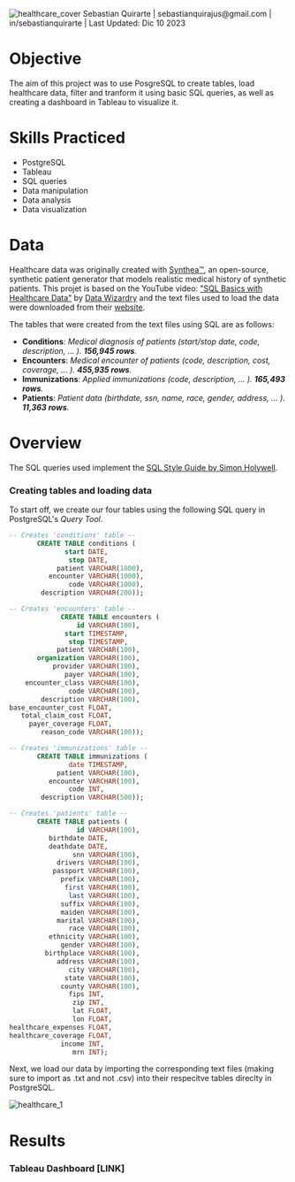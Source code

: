 ![healthcare_cover](https://github.com/sebasquirarte/Healthcare-Data-Analysis/assets/39809366/9863452c-6bd4-420a-9616-aa18097f124c)
Sebastian Quirarte | sebastianquirajus@gmail.<nolink>com | in/sebastianquirarte | Last Updated: Dic 10 2023

# Objective

The aim of this project was to use PosgreSQL to create tables, load healthcare data, filter and tranform it using basic SQL queries, as well as creating a dashboard in Tableau to visualize it. 

# Skills Practiced
- PostgreSQL
- Tableau
- SQL queries
- Data manipulation
- Data analysis
- Data visualization

# Data

Healthcare data was originally created with [Synthea™](https://synthetichealth.github.io/synthea/), an open-source, synthetic patient generator that models realistic medical history of synthetic patients. This projet is based on the YouTube video: ["SQL Basics with Healthcare Data"](https://www.youtube.com/watch?v=ef4CAu-OwvM) by [Data Wizardry](https://www.youtube.com/@DataWizardry) and the text files used to load the data were downloaded from their [website](https://datawizardry.academy/sql-basics-healthcare/).

The tables that were created from the text files using SQL are as follows:

- **Conditions**: _Medical diagnosis of patients (start/stop date, code, description, ... ). **156,945 rows**._
- **Encounters**: _Medical encounter of patients (code, description, cost, coverage, ... ). **455,935 rows**._
- **Immunizations**: _Applied immunizations (code, description, ... ). **165,493 rows**._
- **Patients**: _Patient data (birthdate, ssn, name, race, gender, address, ... ). **11,363 rows**._

# Overview

The SQL queries used implement the [SQL Style Guide by Simon Holywell](https://www.sqlstyle.guide/).

### **Creating tables and loading data**

To start off, we create our four tables using the following SQL query in PostgreSQL's *Query Tool*.

~~~~sql
-- Creates 'conditions' table --      
       CREATE TABLE conditions (
              start DATE,
               stop DATE,
            patient VARCHAR(1000),
          encounter VARCHAR(1000),
               code VARCHAR(1000),
        description VARCHAR(200));

-- Creates 'encounters' table --
             CREATE TABLE encounters (
                 id VARCHAR(100),
              start TIMESTAMP,
               stop TIMESTAMP,
            patient VARCHAR(100),
       organization VARCHAR(100),
           provider VARCHAR(100),
              payer VARCHAR(100),
    encounter_class VARCHAR(100),
               code VARCHAR(100),
        description VARCHAR(100),
base_encounter_cost FLOAT,
   total_claim_cost FLOAT,
     payer_coverage FLOAT,
        reason_code VARCHAR(100));

-- Creates 'immunizations' table --
       CREATE TABLE immunizations (
               date TIMESTAMP,
            patient VARCHAR(100),
          encounter VARCHAR(100),
               code INT,
        description VARCHAR(500));

-- Creates 'patients' table --
       CREATE TABLE patients (
                 id VARCHAR(100),
          birthdate DATE,
          deathdate DATE,
                snn VARCHAR(100),
            drivers VARCHAR(100),
           passport VARCHAR(100),
             prefix VARCHAR(100),
              first VARCHAR(100),
               last VARCHAR(100),
             suffix VARCHAR(100),
             maiden VARCHAR(100),
            marital VARCHAR(100),
               race VARCHAR(100),
          ethnicity VARCHAR(100),
             gender VARCHAR(100),
         birthplace VARCHAR(100),
            address VARCHAR(100),
               city VARCHAR(100),
              state VARCHAR(100),
             county VARCHAR(100),
               fips INT,
                zip INT,
                lat FLOAT,
                lon FLOAT,
healthcare_expenses FLOAT,
healthcare_coverage FLOAT,
             income INT,
                mrn INT);
~~~~

Next, we load our data by importing the corresponding text files (making sure to import as .txt and not .csv) into their respecitve tables direclty in PostgreSQL.

![healthcare_1](https://github.com/sebasquirarte/Healthcare-Data-Analysis/assets/39809366/b6a91249-54e9-4bca-8354-6787b8715481)

# Results


### Tableau Dashboard [LINK]

